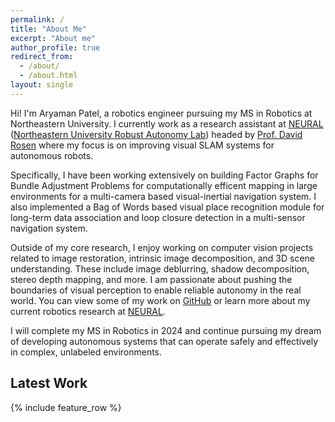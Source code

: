 ```yaml
---
permalink: /
title: "About Me"
excerpt: "About me"
author_profile: true
redirect_from: 
  - /about/
  - /about.html
layout: single
---
```


Hi! I'm Aryaman Patel, a robotics engineer pursuing my MS in Robotics at Northeastern University. I currently work as a research assistant at [NEURAL](https://neural.lab.northeastern.edu/) ([Northeastern University Robust Autonomy Lab](https://neural.lab.northeastern.edu/)) headed by [Prof. David Rosen](https://david-m-rosen.github.io/) where my focus is on improving visual SLAM systems for autonomous robots.

Specifically, I have been working extensively on building Factor Graphs for Bundle Adjustment Problems for computationally efficent mapping in large environments for a multi-camera based visual-inertial navigation system. I also implemented a Bag of Words based visual place recognition module for long-term data association and loop closure detection in a multi-sensor navigation system.

Outside of my core research, I enjoy working on computer vision projects related to image restoration, intrinsic image decomposition, and 3D scene understanding. These include image deblurring, shadow decomposition, stereo depth mapping, and more. I am passionate about pushing the boundaries of visual perception to enable reliable autonomy in the real world. You can view some of my work on [GitHub](https://github.com/aryaman-patel) or learn more about my current robotics research at [NEURAL](https://neural.lab.northeastern.edu/).

I will complete my MS in Robotics in 2024 and continue pursuing my dream of developing autonomous systems that can operate safely and effectively in complex, unlabeled environments.


## Latest Work

{% include feature_row %}